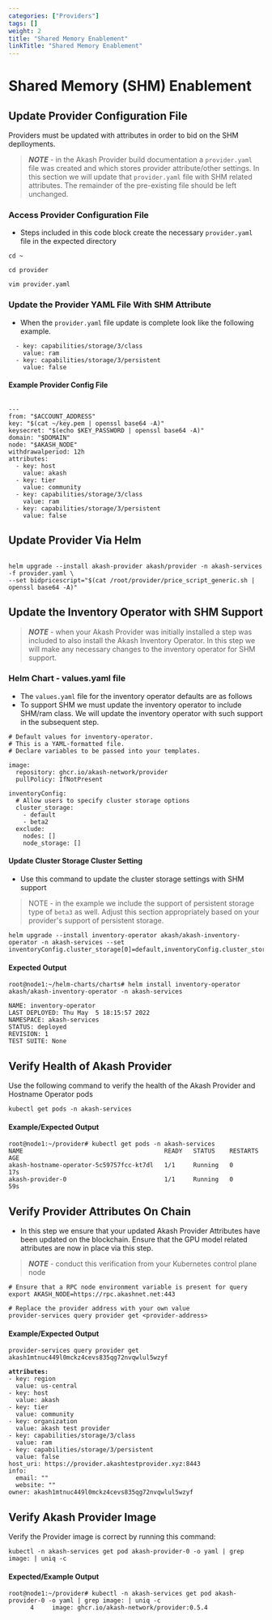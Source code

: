 ```yaml
---
categories: ["Providers"]
tags: []
weight: 2
title: "Shared Memory Enablement"
linkTitle: "Shared Memory Enablement"
---
```


# Shared Memory (SHM) Enablement

## Update Provider Configuration File

Providers must be updated with attributes in order to bid on the SHM deplloyments.

> _**NOTE**_ - in the Akash Provider build documentation a `provider.yaml` file was created and which stores provider attribute/other settings. In this section we will update that `provider.yaml` file with SHM related attributes. The remainder of the pre-existing file should be left unchanged.

### Access Provider Configuration File

* Steps included in this code block create the necessary `provider.yaml` file in the expected directory

```
cd ~

cd provider

vim provider.yaml
```

### **Update the Provider YAML File With SHM Attribute**

* When the `provider.yaml` file update is complete look like the following example.

```
  - key: capabilities/storage/3/class
    value: ram
  - key: capabilities/storage/3/persistent
    value: false
```

#### Example Provider Config File

```

---
from: "$ACCOUNT_ADDRESS"
key: "$(cat ~/key.pem | openssl base64 -A)"
keysecret: "$(echo $KEY_PASSWORD | openssl base64 -A)"
domain: "$DOMAIN"
node: "$AKASH_NODE"
withdrawalperiod: 12h
attributes:
  - key: host
    value: akash
  - key: tier
    value: community
  - key: capabilities/storage/3/class
    value: ram
  - key: capabilities/storage/3/persistent
    value: false
```

## Update Provider Via Helm

```

helm upgrade --install akash-provider akash/provider -n akash-services -f provider.yaml \
--set bidpricescript="$(cat /root/provider/price_script_generic.sh | openssl base64 -A)"
```

## Update the Inventory Operator with SHM Support

> _**NOTE**_ - when your Akash Provider was initially installed a step was included to also install the Akash Inventory Operator. In this step we will make any necessary changes to the inventory operator for SHM support.

### Helm Chart -  values.yaml file

* The `values.yaml` file for the inventory operator defaults are as follows
* To support SHM we must update the inventory operator to include SHM/ram class.  We will update the inventory operator with such support in the subsequent step.

```
# Default values for inventory-operator.
# This is a YAML-formatted file.
# Declare variables to be passed into your templates.

image:
  repository: ghcr.io/akash-network/provider
  pullPolicy: IfNotPresent

inventoryConfig:
  # Allow users to specify cluster storage options
  cluster_storage:
    - default
    - beta2
  exclude:
    nodes: []
    node_storage: []
```

#### Update Cluster Storage Cluster Setting

* Use this command to update the cluster storage settings with SHM support

> NOTE - in the example we include the support of persistent storage type of `beta3` as well.  Adjust this section appropriately based on your provider's support of persistent storage.

```
helm upgrade --install inventory-operator akash/akash-inventory-operator -n akash-services --set inventoryConfig.cluster_storage[0]=default,inventoryConfig.cluster_storage[1]=beta3,inventoryConfig.cluster_storage[2]=ram
```

#### Expected Output

```
root@node1:~/helm-charts/charts# helm install inventory-operator akash/akash-inventory-operator -n akash-services

NAME: inventory-operator
LAST DEPLOYED: Thu May  5 18:15:57 2022
NAMESPACE: akash-services
STATUS: deployed
REVISION: 1
TEST SUITE: None
```

## Verify Health of Akash Provider

Use the following command to verify the health of the Akash Provider and Hostname Operator pods

```
kubectl get pods -n akash-services
```

#### Example/Expected Output

```
root@node1:~/provider# kubectl get pods -n akash-services
NAME                                       READY   STATUS    RESTARTS   AGE
akash-hostname-operator-5c59757fcc-kt7dl   1/1     Running   0          17s
akash-provider-0                           1/1     Running   0          59s
```

## Verify Provider Attributes On Chain

* In this step we ensure that your updated Akash Provider Attributes have been updated on the blockchain.  Ensure that the GPU model related attributes are now in place via this step.

> _**NOTE**_ - conduct this verification from your Kubernetes control plane node

```
# Ensure that a RPC node environment variable is present for query
export AKASH_NODE=https://rpc.akashnet.net:443

# Replace the provider address with your own value
provider-services query provider get <provider-address>
```

#### Example/Expected Output

<pre><code>provider-services query provider get akash1mtnuc449l0mckz4cevs835qg72nvqwlul5wzyf
<strong>
</strong><strong>attributes:
</strong>- key: region
  value: us-central
- key: host
  value: akash
- key: tier
  value: community
- key: organization
  value: akash test provider
- key: capabilities/storage/3/class
  value: ram
- key: capabilities/storage/3/persistent
  value: false
host_uri: https://provider.akashtestprovider.xyz:8443
info:
  email: ""
  website: ""
owner: akash1mtnuc449l0mckz4cevs835qg72nvqwlul5wzyf
</code></pre>

## Verify Akash Provider Image

Verify the Provider image is correct by running this command:

```
kubectl -n akash-services get pod akash-provider-0 -o yaml | grep image: | uniq -c
```

#### Expected/Example Output

```
root@node1:~/provider# kubectl -n akash-services get pod akash-provider-0 -o yaml | grep image: | uniq -c
      4     image: ghcr.io/akash-network/provider:0.5.4
```
